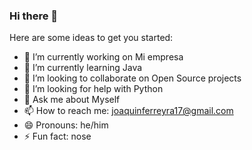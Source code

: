 ### Hi there 👋



Here are some ideas to get you started:

- 🔭 I’m currently working on Mi empresa
- 🌱 I’m currently learning Java
- 👯 I’m looking to collaborate on Open Source projects
- 🤔 I’m looking for help with Python
- 💬 Ask me about Myself
- 📫 How to reach me: joaquinferreyra17@gmail.com
- 😄 Pronouns: he/him
- ⚡ Fun fact: nose
